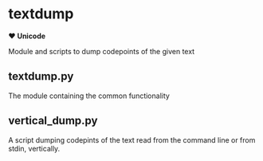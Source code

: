 # textdump

**♥ Unicode**

Module and scripts to dump codepoints of the given text

## textdump.py

The module containing the common functionality

## vertical_dump.py

A script dumping codepints of the text read from the command line or from stdin, vertically.
